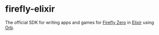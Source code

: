 # firefly-elixir

The official SDK for writing apps and games for [Firefly Zero](https://fireflyzero.com/) in [Elixir](https://elixir-lang.org/) using [Orb](https://github.com/RoyalIcing/Orb).
